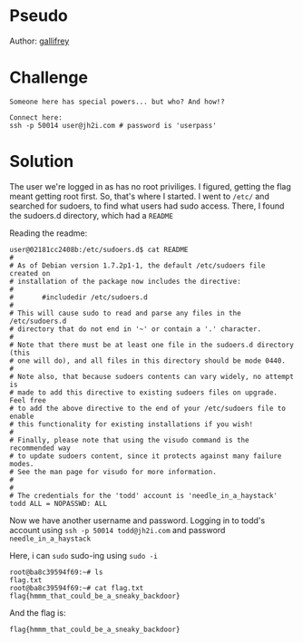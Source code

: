 # Pseudo
Author: [gallifrey](https://github.com/gall1frey)

# Challenge

```
Someone here has special powers... but who? And how!?

Connect here:
ssh -p 50014 user@jh2i.com # password is 'userpass'
```

# Solution

The user we're logged in as has no root priviliges. I figured, getting the flag meant getting root first.
So, that's where I started.
I went to ```/etc/``` and searched for sudoers, to find what users had sudo access.
There, I found the sudoers.d directory, which had a ```README```

Reading the readme:
```
user@02181cc2408b:/etc/sudoers.d$ cat README
#
# As of Debian version 1.7.2p1-1, the default /etc/sudoers file created on
# installation of the package now includes the directive:
#
#       #includedir /etc/sudoers.d
#
# This will cause sudo to read and parse any files in the /etc/sudoers.d
# directory that do not end in '~' or contain a '.' character.
#
# Note that there must be at least one file in the sudoers.d directory (this
# one will do), and all files in this directory should be mode 0440.
#
# Note also, that because sudoers contents can vary widely, no attempt is
# made to add this directive to existing sudoers files on upgrade.  Feel free
# to add the above directive to the end of your /etc/sudoers file to enable
# this functionality for existing installations if you wish!
#
# Finally, please note that using the visudo command is the recommended way
# to update sudoers content, since it protects against many failure modes.
# See the man page for visudo for more information.
#
#
# The credentials for the 'todd' account is 'needle_in_a_haystack'
todd ALL = NOPASSWD: ALL
```

Now we have another username and password.
Logging in to todd's account using ```ssh -p 50014 todd@jh2i.com``` and password ```needle_in_a_haystack```

Here, i can ```sudo```
sudo-ing using ```sudo -i```

```
root@ba8c39594f69:~# ls                                                                                     
flag.txt                                                                                                    
root@ba8c39594f69:~# cat flag.txt                                                                           
flag{hmmm_that_could_be_a_sneaky_backdoor}
```

And the flag is:

```
flag{hmmm_that_could_be_a_sneaky_backdoor}
```
